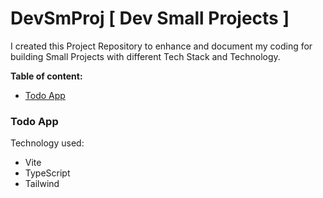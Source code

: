 # DevSmProj [ Dev Small Projects ]

I created this Project Repository to enhance and document my coding for building Small Projects with different Tech Stack and Technology.

**Table of content:**
- [Todo App](#item-one)

<!-- Headings -->
<a id="item-one"></a>
### Todo App
Technology used:
- Vite
- TypeScript
- Tailwind

